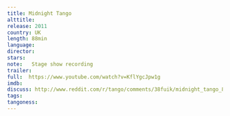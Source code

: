 ```yaml
---
title: Midnight Tango
alttitle:
release: 2011
country: UK
length: 88min
language:
director:
stars:
note:  	Stage show recording
trailer:
full:  https://www.youtube.com/watch?v=KflYgcJpw1g
imdb:
discuss: http://www.reddit.com/r/tango/comments/38fuik/midnight_tango_88min_with_vincent_simone_and/
tags:
tangoness:
---
```


